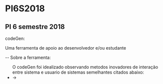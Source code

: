 # PI6S2018
<h2>PI 6 semestre 2018</h2>
<p>codeGen:</p>
<div><p>Uma ferramenta de apoio ao desenvolvedor e/ou estudante</p>
	-- Sobre a ferramenta:
	<ul>O codeGen foi idealizado observando metodos inovadores de interação
	entre sistema e usuario de sistemas semelhantes citados abaixo:
		<li>-></li>
	</ul>
</div>

